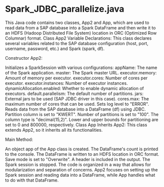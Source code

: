 # Spark_JDBC_parallelize.java
This Java code contains two classes, App2 and App, which are used to read data from a SAP database into a Spark DataFrame and then write it to an HDFS (Hadoop Distributed File System) location in ORC (Optimized Row Columnar) format.
Class App2
Variable Declarations: This class declares several variables related to the SAP database configuration (host, port, username, password, etc.) and Spark (spark, df).

Constructor App2:

Initializes a SparkSession with various configurations:
appName: The name of the Spark application.
master: The Spark master URL.
executor.memory: Amount of memory per executor.
executor.cores: Number of cores per executor.
executor.instances: Number of executor instances.
dynamicAllocation.enabled: Whether to enable dynamic allocation of executors.
default.parallelism: The default number of partitions.
jars: External jars to be used (SAP JDBC driver in this case).
cores.max: The maximum number of cores that can be used.
Sets log level to "ERROR".
Reads data from the SAP database into a DataFrame (df) using JDBC.
Partition column is set to "KWERT".
Number of partitions is set to "100".
The column type is "decimal(15,2)".
Lower and upper bounds for partitioning are set to 0 and 800000, respectively.
Class App
Inherits App2: This class extends App2, so it inherits all its functionalities.

Main Method:

An object app of the App class is created.
The DataFrame's count is printed to the console.
The DataFrame is written to an HDFS location in ORC format.
Save mode is set to "Overwrite".
A header is included in the output.
The Spark session is stopped.
The code is organized in a way that allows for modularization and separation of concerns. App2 focuses on setting up the Spark session and reading data into a DataFrame, while App handles what to do with that DataFrame.

